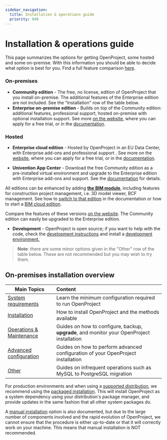 ```yaml
---
sidebar_navigation:
  title: Installation & operations guide
  priority: 940
---
```


# Installation & operations guide

This page summarizes the options for getting OpenProject, some hosted and some on-premise. With this information you should be able to decide what option is best for you. Find a full feature comparison [here](https://www.openproject.org/pricing/#features).

### On-premises

* **Community edition** - The free, no license, edition of OpenProject that you install on-premise. The additional features of the Enterprise edition are not included. See the "Installation" row of the table below.
* **Enterprise on-premise edition** - Builds on top of the Community edition: additional features, professional support, hosted on-premise with optional installation support. See more [on the website](https://www.openproject.org/enterprise-edition/), where you can apply for a free trial, or in the [documentation](../enterprise-guide/enterprise-on-premises-guide/).

### Hosted

* **Enterprise cloud edition** - Hosted by OpenProject in an EU Data Center, with Enterprise add-ons and professional support . See more on the [website](https://www.openproject.org/hosting/), where you can apply for a free trial, or in the [documentation](../enterprise-guide/enterprise-cloud-guide/).

* **Univention App Center** - Download the free Community edition as a pre-installed virtual environment and upgrade to the Enterprise edition with Enterprise add-ons and support. See the [documentation](installation/univention/) for details.



All editions can be enhanced by adding **[the BIM module](https://www.openproject.org/bim-project-management/)**, including features for construction project management, i.e. 3D model viewer, BCF management. See how to [switch to that edition](bim-edition/) in the documentation or how to start a [BIM cloud edition](https://start.openproject.com/go/bim).

Compare the features of these versions [on the website](https://www.openproject.org/pricing/#features). The Community edition can easily be upgraded to the Enterprise edition.

* **Development** - OpenProject is open source; if you want to help with the code, check the [development instructions](../development/) and install a [development environment.](../development/#additional-resources)

> **Note**: there are some minor options given in the "Other" row of the table below. These are not recommended but you may wish to try them.

## On-premises installation overview

| Main Topics | Content |
| ----------- | :---------- |
| [System requirements](system-requirements) | Learn the minimum configuration required to run OpenProject |
| [Installation](installation/) | How to install OpenProject and the methods available |
| [Operations & Maintenance](operation/) | Guides on how to configure, backup, **upgrade**, and monitor your OpenProject installation |
| [Advanced configuration](configuration/) | Guides on how to perform advanced configuration of your OpenProject installation |
| [Other](misc/) | Guides on infrequent operations such as MySQL to PostgreSQL migration |

For production environments and when using a [supported distribution](system-requirements), we recommend using the [packaged installation](installation/packaged/). This will install OpenProject as a system dependency using your distribution's package manager, and provide updates in the same fashion that all other system packages do.

A [manual installation](installation/manual) option is also documented, but due to the large number of components involved and the rapid evolution of OpenProject, we cannot ensure that the procedure is either up-to-date or that it will correctly work on your machine. This means that manual installation is NOT recommended.

